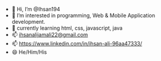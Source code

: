 - 👋 Hi, I’m @Ihsan194
- 👀 I’m interested in programming, Web & Mobile Application development.
- 🌱 currently learning html, css, javascript, java
- 📫 ihsanalijamali22@gmail.com
- 📫 https://www.linkedin.com/in/ihsan-ali-96aa47333/
- 😄 He/Him/His

<!---
Ihsan194/Ihsan194 is a ✨ special ✨ repository because its `README.md` (this file) appears on your GitHub profile.
You can click the Preview link to take a look at your changes.
--->
